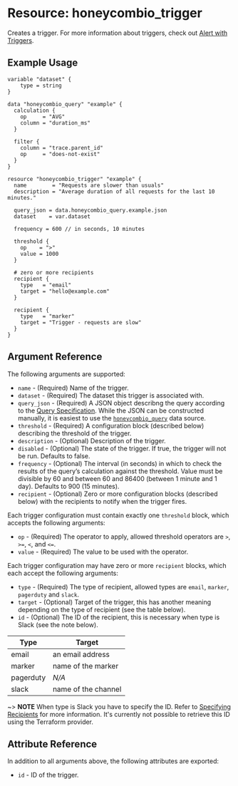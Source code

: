 # Resource: honeycombio_trigger

Creates a trigger. For more information about triggers, check out [Alert with Triggers](https://docs.honeycomb.io/working-with-your-data/triggers/).

## Example Usage

```hcl
variable "dataset" {
    type = string
}

data "honeycombio_query" "example" {
  calculation {
    op     = "AVG"
    column = "duration_ms"
  }

  filter {
    column = "trace.parent_id"
    op     = "does-not-exist"
  }
}

resource "honeycombio_trigger" "example" {
  name        = "Requests are slower than usuals"
  description = "Average duration of all requests for the last 10 minutes."

  query_json = data.honeycombio_query.example.json
  dataset    = var.dataset

  frequency = 600 // in seconds, 10 minutes

  threshold {
    op    = ">"
    value = 1000
  }

  # zero or more recipients
  recipient {
    type   = "email"
    target = "hello@example.com"
  }

  recipient {
    type   = "marker"
    target = "Trigger - requests are slow"
  }
}
```

## Argument Reference

The following arguments are supported:

* `name` - (Required) Name of the trigger.
* `dataset` - (Required) The dataset this trigger is associated with.
* `query_json` - (Required) A JSON object describng the query according to the [Query Specification](https://docs.honeycomb.io/api/query-specification/#fields-on-a-query-specification). While the JSON can be constructed manually, it is easiest to use the [`honeycombio_query`](../data-sources/query.md) data source.
* `threshold` - (Required) A configuration block (described below) describing the threshold of the trigger.
* `description` - (Optional) Description of the trigger.
* `disabled` - (Optional) The state of the trigger. If true, the trigger will not be run. Defaults to false.
* `frequency` - (Optional) The interval (in seconds) in which to check the results of the query’s calculation against the threshold. Value must be divisible by 60 and between 60 and 86400 (between 1 minute and 1 day). Defaults to 900 (15 minutes).
* `recipient` - (Optional) Zero or more configuration blocks (described below) with the recipients to notify when the trigger fires.

Each trigger configuration must contain exactly one `threshold` block, which accepts the following arguments:

* `op` - (Required) The operator to apply, allowed threshold operators are `>`, `>=`, `<`, and `<=`.
* `value` - (Required) The value to be used with the operator.

Each trigger configuration may have zero or more `recipient` blocks, which each accept the following arguments:

* `type` - (Required) The type of recipient, allowed types are `email`, `marker`, `pagerduty` and `slack`.
* `target` - (Optional) Target of the trigger, this has another meaning depending on the type of recipient (see the table below).
* `id` - (Optional) The ID of the recipient, this is necessary when type is Slack (see the note below).

Type      | Target
----------|-------------------------
email     | an email address
marker    | name of the marker
pagerduty | _N/A_
slack     | name of the channel

~> **NOTE** When type is Slack you have to specify the ID. Refer to [Specifying Recipients](https://docs.honeycomb.io/api/triggers/#specifying-recipients) for more information. It's currently not possible to retrieve this ID using the Terraform provider.

## Attribute Reference

In addition to all arguments above, the following attributes are exported:

* `id` - ID of the trigger.
